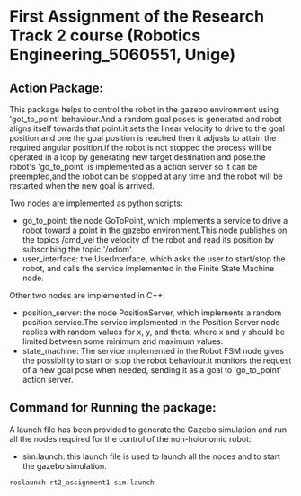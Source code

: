 # First Assignment of the Research Track 2 course (Robotics Engineering_5060551, Unige)
## Action Package:
This package helps to control the robot in the gazebo environment using 'got_to_point' behaviour.And a random goal poses is generated and robot aligns itself towards that point.it sets the linear velocity to drive to the goal position,and one the goal position is reached then it adjusts to attain the required angular position.if the robot is not stopped the process will be operated in a loop by generating new target destination and pose.the robot's 'go_to_point' is implemented as a action server so it can be preempted,and the robot can be stopped at any time and the robot will be restarted when the new goal is arrived. 

Two nodes are implemented as python scripts:
- go_to_point: the node GoToPoint, which implements a service to drive a robot toward a point in the gazebo environment.This node publishes on the topics /cmd_vel the velocity of the robot and read its position by subscribing the topic '/odom'.
- user_interface: the UserInterface, which asks the user to start/stop the robot, and calls the service implemented in the Finite State Machine node.

Other two nodes are implemented in C++:
- position_server: the node PositionServer, which implements a random position service.The service implemented in the Position Server node replies with random values for x, y, and theta, where x and y should be limited between some minimum and maximum values.
- state_machine: The service implemented in the Robot FSM node gives the possibility to start or stop the robot behaviour.it monitors the request of a new goal pose when needed, sending it as a goal to 'go_to_point' action server.

## Command for Running the package:
A launch file has been provided to generate the Gazebo simulation and run all the nodes required for the control of the non-holonomic robot:

- sim.launch: this launch file is used to launch all the nodes and to start the gazebo simulation.

```
roslaunch rt2_assignment1 sim.launch
```


